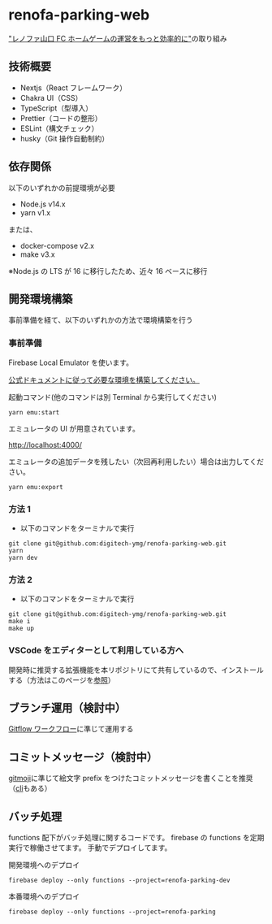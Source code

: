 # renofa-parking-web

["レノファ山口 FC ホームゲームの運営をもっと効率的に"](https://digitech-ymg.org/project)の取り組み

## 技術概要

- Nextjs（React フレームワーク）
- Chakra UI（CSS）
- TypeScript（型導入）
- Prettier（コードの整形）
- ESLint（構文チェック）
- husky（Git 操作自動制約）

## 依存関係

以下のいずれかの前提環境が必要

- Node.js v14.x
- yarn v1.x

または、

- docker-compose v2.x
- make v3.x

※Node.js の LTS が 16 に移行したため、近々 16 ベースに移行

## 開発環境構築

事前準備を経て、以下のいずれかの方法で環境構築を行う

### 事前準備

Firebase Local Emulator を使います。

[公式ドキュメントに従って必要な環境を構築してください。](https://firebase.google.com/docs/emulator-suite/install_and_configure?hl=ja&authuser=0)

起動コマンド(他のコマンドは別 Terminal から実行してください)

```shell
yarn emu:start
```

エミュレータの UI が用意されています。

<http://localhost:4000/>

エミュレータの追加データを残したい（次回再利用したい）場合は出力してください。

```shell
yarn emu:export
```

### 方法 1

- 以下のコマンドをターミナルで実行

```shell
git clone git@github.com:digitech-ymg/renofa-parking-web.git
yarn
yarn dev
```

### 方法 2

- 以下のコマンドをターミナルで実行

```shell
git clone git@github.com:digitech-ymg/renofa-parking-web.git
make i
make up
```

### VSCode をエディターとして利用している方へ

開発時に推奨する拡張機能を本リポジトリにて共有しているので、インストールする（方法はこのページを[参照](https://qiita.com/Glavis/items/c3dac07e4bcf5c50db0a#%E8%A8%AD%E5%AE%9A%E3%81%97%E3%81%9F%E6%8B%A1%E5%BC%B5%E6%A9%9F%E8%83%BD%E3%82%92%E3%82%A4%E3%83%B3%E3%82%B9%E3%83%88%E3%83%BC%E3%83%AB%E3%81%99%E3%82%8B)）

## ブランチ運用（検討中）

[Gitflow ワークフロー](https://www.atlassian.com/ja/git/tutorials/comparing-workflows/gitflow-workflow)に準じて運用する

## コミットメッセージ（検討中）

[gitmoji](https://gitmoji.dev/)に準じて絵文字 prefix をつけたコミットメッセージを書くことを推奨（[cli](https://github.com/carloscuesta/gitmoji)もある）

## バッチ処理

functions 配下がバッチ処理に関するコードです。
firebase の functions を定期実行で稼働させてます。
手動でデプロイしてます。

開発環境へのデプロイ

```shell
firebase deploy --only functions --project=renofa-parking-dev
```

本番環境へのデプロイ

```shell
firebase deploy --only functions --project=renofa-parking
```
